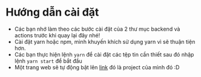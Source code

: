 # Hướng dẫn cài đặt

- Các bạn nhớ làm theo các bước cài đặt của 2 thư mục backend và actions trước khi quay lại đây nhé!
- Cài đặt yarn hoặc npm, mình khuyến khích sử dụng yarn vì sẽ thuận tiện hơn.
- Các bạn thực hiện lệnh <code>yarn</code> để cài đặt các tệp tin cần thiết sau đó nhập lệnh <code>yarn start</code> để bắt đầu
- Một trang web sẽ tự động bật lên [link](http://localhost:3000) đó là project của mình đó :D

